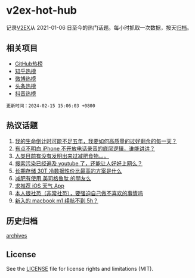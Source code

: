 # v2ex-hot-hub

 记录[V2EX](https://www.v2ex.com/)从 2021-01-06 日至今的热门话题。每小时抓取一次数据，按天[归档](archives)。
 
 ## 相关项目

- [GitHub热榜](https://github.com/snaildev/github-hot-hub)
- [知乎热榜](https://github.com/snaildev/zhihu-hot-hub)
- [微博热榜](https://github.com/snaildev/weibo-hot-hub)
- [头条热榜](https://github.com/snaildev/toutiao-hot-hub)
- [抖音热榜](https://github.com/snaildev/douyin-hot-hub)


 `更新时间：2024-02-15 15:06:03 +0800`

## 热议话题

1. [我的生命倒计时可能不足五年，我要如何高质量的过好剩余的每一天？](https://www.v2ex.com/t/1015627)
1. [有点不明白 iPhone 不开放电话录音的底层逻辑，谁能讲讲？](https://www.v2ex.com/t/1015625)
1. [人类目前有没有发明出来过减肥食物。。。](https://www.v2ex.com/t/1015612)
1. [搜索污染已经遍及 youtube 了，还能让人好好上网么？](https://www.v2ex.com/t/1015630)
1. [长期存储 30T 冷数据性价比最高的方案是什么](https://www.v2ex.com/t/1015673)
1. [减肥有使用 美司格鲁肽 的朋友么](https://www.v2ex.com/t/1015678)
1. [求推荐 iOS 天气 App](https://www.v2ex.com/t/1015639)
1. [本人很社恐（非常社恐），要强迫自己做不喜欢的事情吗](https://www.v2ex.com/t/1015633)
1. [新入的 macbook m1 续航不到 5h？](https://www.v2ex.com/t/1015666)

## 历史归档

[archives](archives)

## License

See the [LICENSE](LICENSE) file for license rights and limitations (MIT).
